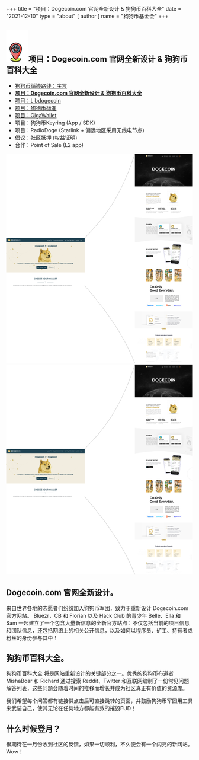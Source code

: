 +++
title = "项目：Dogecoin.com 官网全新设计 & 狗狗币百科大全"
date = "2021-12-10"
type = "about"
[ author ]
name = "狗狗币基金会"
+++

<section class="presentation">
<div class="left">

<div class="title">


 ## <img width="60px" style='display: inline;' src="/marker.png"/>项目：Dogecoin.com 官网全新设计 & 狗狗币百科大全

<div class="underline"></div>
</div>

<div class="description">
 
* [狗狗币循迹路线：序言](/trailmap/prologue/) 
* [**项目：Dogecoin.com 官网全新设计 & 狗狗币百科大全**](/trailmap/website/)
* [项目：Libdogecoin](/trailmap/libdogecoin/)
* [项目：狗狗币标准](/trailmap/standard/)
* [项目：GigaWallet](/trailmap/gigawallet/)
* 项目：狗狗币Keyring (App / SDK)
* 项目：RadioDoge (Starlink + 偏远地区采用无线电节点)
* 倡议：社区抵押 (权益证明)
* 合作：Point of Sale (L2 app)
</div>

</div>

<div class="right">
<img class="dogegoin-light" src="/website.png" alt="Dogecoin logo">
<img class="dogegoin-dark" src="/website.png" alt="Dogecoin logo">
</div>


</section>

<section class='board'>

## Dogecoin.com 官网全新设计。

来自世界各地的志愿者们纷纷加入狗狗币军团，致力于重新设计 Dogecoin.com 官方网站。 Bluezr，CB 和 Florian 以及 Hack Club 的青少年 Belle、Ella 和 Sam 一起建立了一个包含大量新信息的全新官方站点：不仅包括当前的项目信息和团队信息，还包括网络上的相关公开信息，以及如何以程序员、矿工、持有者或粉丝的身份参与其中！

## 狗狗币百科大全。

狗狗币百科大全 将是网站重新设计的关键部分之一。优秀的狗狗币布道者 MishaBoar 和 Richard 通过搜索 Reddit、Twitter 和互联网编制了一份常见问题解答列表，这些问题会随着时间的推移而增长并成为社区真正有价值的资源库。

我们希望每个问答都有链接供点击后可直接跳转的页面，并鼓励狗狗币军团用工具来武装自己，使其无论在任何地方都能有效的摧毁FUD！

## 什么时候登月？

很期待在一月份收到社区的反馈，如果一切顺利，不久便会有一个闪亮的新网站。 Wow！

</section>
